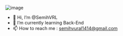 ![image](https://github.com/SemihVRL/SemihVRL/assets/143089186/0c5faec7-2195-4036-9d29-b2df2a2034a2)

- 👋 Hi, I’m @SemihVRL
- 🌱 I’m currently learning Back-End
- 📫 How to reach me : semihvural1414@gmail.com



